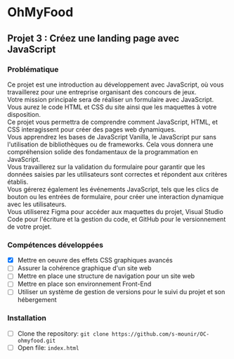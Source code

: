 # OhMyFood
## Projet 3 : Créez une landing page avec JavaScript

### Problématique
Ce projet est une introduction au développement avec JavaScript, où vous travaillerez pour une entreprise organisant des concours de jeux.\
Votre mission principale sera de réaliser un formulaire avec JavaScript. Vous aurez le code HTML et CSS du site ainsi que les maquettes à votre disposition. \
Ce projet vous permettra de comprendre comment JavaScript, HTML, et CSS interagissent pour créer des pages web dynamiques.\
Vous apprendrez les bases de JavaScript Vanilla, le JavaScript pur sans l'utilisation de bibliothèques ou de frameworks. Cela vous donnera une compréhension solide des fondamentaux de la programmation en JavaScript.\
Vous travaillerez sur la validation du formulaire pour garantir que les données saisies par les utilisateurs sont correctes et répondent aux critères établis.\
Vous gérerez également les événements JavaScript, tels que les clics de bouton ou les entrées de formulaire, pour créer une interaction dynamique avec les utilisateurs.\
Vous utiliserez Figma pour accéder aux maquettes du projet, Visual Studio Code pour l'écriture et la gestion du code, et GitHub pour le versionnement de votre projet.

### Compétences développées
- [x] Mettre en oeuvre des effets CSS graphiques avancés
- [ ] Assurer la cohérence graphique d'un site web
- [ ] Mettre en place une structure de navigation pour un site web
- [ ] Mettre en place son environnement Front-End
- [ ] Utiliser un système de gestion de versions pour le suivi du projet et son hébergement

### Installation
- [ ] Clone the repository: `git clone https://github.com/s-mounir/OC-ohmyfood.git`
- [ ] Open file: `index.html`
